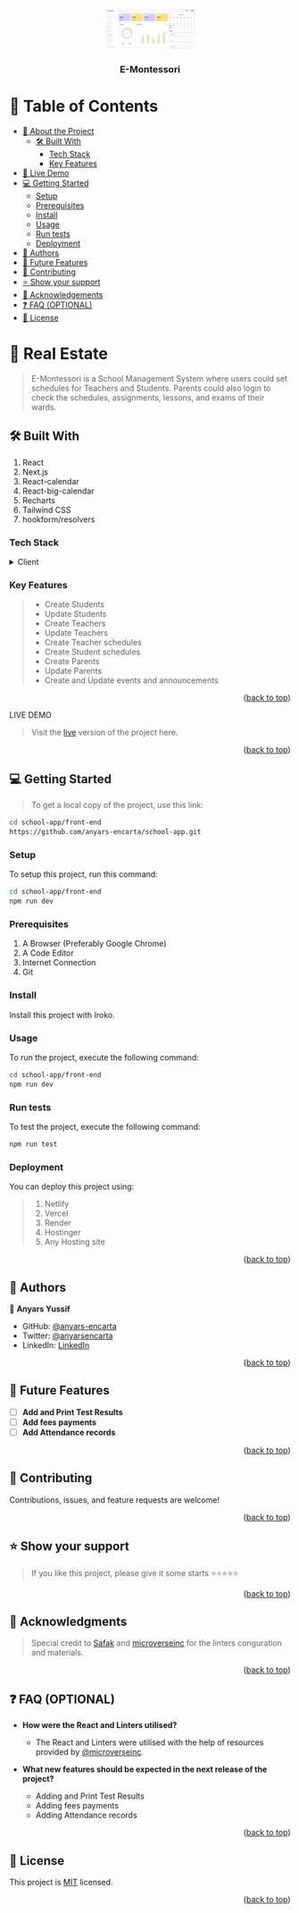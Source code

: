 <a name="readme-top"></a>

<div align="center">

 <!-- LOGO -->

  <img src="/front-end/public/banner.png" alt="logo" width="160"  height="auto" />
  <br/>

<!-- MAIN HEADING -->

  <h3><b>E-Montessori</b></h3>

</div>

<!-- TABLE OF CONTENTS -->
# 📗 Table of Contents

- [📖 About the Project](#about-project)
  - [🛠 Built With](#built-with)
    - [Tech Stack](#tech-stack)
    - [Key Features](#key-features)
- [🚀 Live Demo](#live-demo)
- [💻 Getting Started](#getting-started)
  - [Setup](#setup)
  - [Prerequisites](#prerequisites)
  - [Install](#install)
  - [Usage](#usage)
  - [Run tests](#run-tests)
  - [Deployment](#deployment)
- [👥 Authors](#authors)
- [🔭 Future Features](#future-features)
- [🤝 Contributing](#contributing)
- [⭐️ Show your support](#support)
- [🙏 Acknowledgements](#acknowledgements)
- [❓ FAQ (OPTIONAL)](#faq)
- [📝 License](#license)

<!-- INTRO -->
# 📖 Real Estate<a name="about-project"></a>

> E-Montessori is a School Management System where users could set schedules for Teachers and Students. Parents could also login to check the schedules, assignments, lessons, and exams of their wards.

## 🛠 Built With <a name="built-with"></a>
1. React
2. Next.js
3. React-calendar
4. React-big-calendar
4. Recharts
5. Tailwind CSS
6. hookform/resolvers

### Tech Stack <a name="tech-stack"></a>

<details>
  <summary>Client</summary>
  <ul>
    <li><a href="https://reactjs.org/">React</a></li>
    <li><a href="https://nextjs.org/">Next.js</a></li>
    <li><a href="https://www.npmjs.com/package/react-calendar">React-calendar</a></li>
    <li><a href="https://www.npmjs.com/package/react-big-calendar">React-big-calendar</a></li>
    <li><a href="https://recharts.org/en-US">Recharts</a></li>
    <li><a href="https://tailwindcss.com/">Tailwind CSS</a></li>
    <li><a href="https://www.npmjs.com/package/@hookform/resolvers">hookform/resolvers</a></li>
  </ul>
</details>

<!-- Features -->

### Key Features <a name="key-features"></a>

> - Create Students
> - Update Students
> - Create Teachers
> - Update Teachers
> - Create Teacher schedules
> - Create Student schedules
> - Create Parents
> - Update Parents
> - Create and Update events and announcements

<p align="right">(<a href="#readme-top">back to top</a>)</p>

<!-- LIVE DEMO -->

LIVE DEMO

> Visit the [live]() version of the project here.

<p align="right">(<a href="#readme-top">back to top</a>)</p>

<!-- GETTING STARTED -->

## 💻 Getting Started <a name="getting-started"></a>

> To get a local copy of the project, use this link:
> 
```sh
cd school-app/front-end
https://github.com/anyars-encarta/school-app.git
```

<!-- SETUP -->
### Setup

To setup this project, run this command:

```sh
cd school-app/front-end
npm run dev
```
### Prerequisites

1. A Browser (Preferably Google Chrome)
2. A Code Editor
3. Internet Connection
4. Git

<!-- INSTALL -->
### Install

Install this project with Iroko.

### Usage

To run the project, execute the following command:

```sh
cd school-app/front-end
npm run dev
```
### Run tests
To test the project, execute the following command:
```sh
npm run test
```
### Deployment

You can deploy this project using:
> 1. Netlify
> 2. Vercel
> 3. Render
> 4. Hostinger
> 5. Any Hosting site

<p align="right">(<a href="#readme-top">back to top</a>)</p>

<!-- AUTHORS -->
## 👥 Authors <a name="authors"></a>

👤 **Anyars Yussif**

- GitHub: [@anyars-encarta](https://github.com/anyars-encarta)
- Twitter: [@anyarsencarta](https://twitter.com/anyarsencarta)
- LinkedIn: [LinkedIn](https://www.linkedin.com/in/anyars-yussif/)


<p align="right">(<a href="#readme-top">back to top</a>)</p>

## 🔭 Future Features <a name="future-features"></a>

- [ ] **Add and Print Test Results**
- [ ] **Add fees payments**
- [ ] **Add Attendance records**

<p align="right">(<a href="#readme-top">back to top</a>)</p>

<!-- CONTRIBUTION -->
## 🤝 Contributing <a name="contributing"></a>

Contributions, issues, and feature requests are welcome!

<p align="right">(<a href="#readme-top">back to top</a>)</p>

<!--SUPPORT -->

## ⭐️ Show your support <a name="support"></a>

> If you like this project, please give it some starts ⭐️⭐️⭐️⭐️⭐️

<p align="right">(<a href="#readme-top">back to top</a>)</p>

<!-- ACKNOWLEDGEMENTS -->
## 🙏 Acknowledgments <a name="acknowledgements"></a>

> Special credit to [Safak](https://github.com/safak) and [microverseinc](https://github.com/microverseinc) for the linters conguration and materials.

<p align="right">(<a href="#readme-top">back to top</a>)</p>

<!-- FAQS -->
## ❓ FAQ (OPTIONAL) <a name="faq"></a>

- **How were the React and Linters utilised?**

  - The React and Linters were utilised with the help of resources provided by [@microverseinc](https://github.com/microverseinc).

- **What new features should be expected in the next release of the project?**

  - Adding and Print Test Results
  - Adding fees payments
  - Adding Attendance records

<p align="right">(<a href="#readme-top">back to top</a>)</p>

<!-- LICENSE -->

## 📝 License <a name="license"></a>

This project is [MIT](./LICENSE) licensed.

<p align="right">(<a href="#readme-top">back to top</a>)</p>
